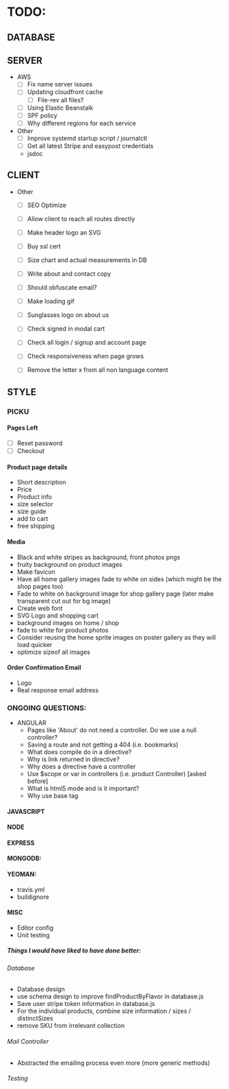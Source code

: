 # TODO:

## DATABASE
      
## SERVER
* AWS
  - [ ] Fix name server issues
  - [ ] Updating cloudfront cache
    - [ ] File-rev all files?
  - [ ] Using Elastic Beanstalk
  - [ ] SPF policy 
  - [ ] Why different regions for each service

* Other
  - [ ] Improve systemd startup script / journalctl
  - [ ] Get all latest Stripe and easypost credentials
  - jsdoc
   
## CLIENT
* Other
  - [ ] SEO Optimize
  - [ ] Allow client to reach all routes directly
  - [ ] Make header logo an SVG
  - [ ] Buy ssl cert

  - [ ] Size chart and actual measurements in DB
  - [ ] Write about and contact copy
  - [ ] Should obfuscate email?
  - [ ] Make loading gif
  - [ ] Sunglasses logo on about us
  - [ ] Check signed in modal cart
  - [ ] Check all login / signup and account page
  - [ ] Check responsiveness when page grows
  - [ ] Remove the letter x from all non language content
  
## STYLE
### PICKU
#### Pages Left
- [ ] Reset password
- [ ] Checkout

#### Product page details
  - Short description
  - Price
  - Product info
  - size selector
  - size guide
  - add to cart
  - free shipping
  
#### Media
  - Black and white stripes as background, front photos pngs
  - fruity background on product images
  - Make favicon
  - Have all home gallery images fade to white on sides (which might be the shop pages too)
  - Fade to white on background image for shop gallery page (later make transparent cut out for bg image)
  - Create web font
  - SVG Logo and shopping cart
  - background images on home / shop
  - fade to white for product photos
  - Consider reusing the home sprite images on poster gallery as they will load quicker
  - optimize sizeof all images
  
#### Order Confirmation Email
  - Logo
  - Real response email address

### ONGOING QUESTIONS:
- ANGULAR
  - Pages like 'About' do not need a controller. Do we use a null controller?
  - Saving a route and not getting a 404 (i.e. bookmarks)
  - What does compile do in a directive?
  - Why is link returned in directive?
  - Why does a directive have a controller
  - Use $scope or var in controllers (i.e. product Controller) [asked before]
  - What is html5 mode and is it important?
  - Why use base tag

#### JAVASCRIPT

#### NODE

#### EXPRESS

#### MONGODB:
#### YEOMAN:
  -  travis.yml
  -  buildignore
    
####  MISC
  - Editor config
  - Unit testing


##### Things I would have liked to have done better:
###### Database
  - Database design
  - use schema design to improve findProductByFlavor in database.js
  - Save user stripe token information in database.js
  - For the individual products, combine size information / sizes / distinctSizes
  - remove SKU from irrelevant collection

###### Mail Controller
  - Abstracted the emailing process even more (more generic methods)

###### Testing
